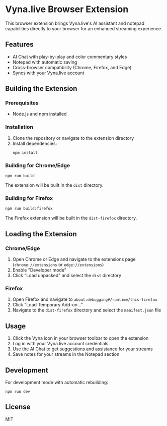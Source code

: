 # Vyna.live Browser Extension

This browser extension brings Vyna.live's AI assistant and notepad capabilities directly to your browser for an enhanced streaming experience.

## Features

- AI Chat with play-by-play and color commentary styles
- Notepad with automatic saving
- Cross-browser compatibility (Chrome, Firefox, and Edge)
- Syncs with your Vyna.live account

## Building the Extension

### Prerequisites

- Node.js and npm installed

### Installation

1. Clone the repository or navigate to the extension directory
2. Install dependencies:
   ```
   npm install
   ```

### Building for Chrome/Edge

```
npm run build
```

The extension will be built in the `dist` directory.

### Building for Firefox

```
npm run build:firefox
```

The Firefox extension will be built in the `dist-firefox` directory.

## Loading the Extension

### Chrome/Edge

1. Open Chrome or Edge and navigate to the extensions page (`chrome://extensions` or `edge://extensions`)
2. Enable "Developer mode"
3. Click "Load unpacked" and select the `dist` directory

### Firefox

1. Open Firefox and navigate to `about:debugging#/runtime/this-firefox`
2. Click "Load Temporary Add-on..."
3. Navigate to the `dist-firefox` directory and select the `manifest.json` file

## Usage

1. Click the Vyna icon in your browser toolbar to open the extension
2. Log in with your Vyna.live account credentials
3. Use the AI Chat to get suggestions and assistance for your streams
4. Save notes for your streams in the Notepad section

## Development

For development mode with automatic rebuilding:

```
npm run dev
```

## License

MIT
